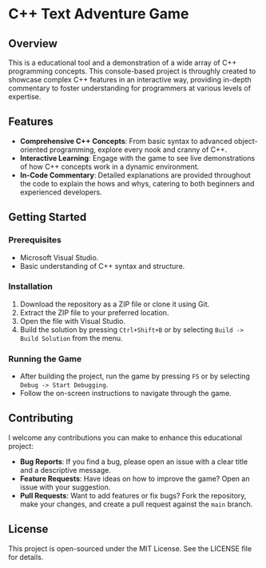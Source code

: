 # C++ Text Adventure Game

## Overview
This is a educational tool and a demonstration of a wide array of C++ programming concepts. This console-based project is throughly created to showcase complex C++ features in an interactive way, providing in-depth commentary to foster understanding for programmers at various levels of expertise.

## Features
- **Comprehensive C++ Concepts**: From basic syntax to advanced object-oriented programming, explore every nook and cranny of C++.
- **Interactive Learning**: Engage with the game to see live demonstrations of how C++ concepts work in a dynamic environment.
- **In-Code Commentary**: Detailed explanations are provided throughout the code to explain the hows and whys, catering to both beginners and experienced developers.

## Getting Started

### Prerequisites
- Microsoft Visual Studio.
- Basic understanding of C++ syntax and structure.

### Installation
1. Download the repository as a ZIP file or clone it using Git.
2. Extract the ZIP file to your preferred location.
3. Open the file with Visual Studio.
4. Build the solution by pressing `Ctrl+Shift+B` or by selecting `Build -> Build Solution` from the menu.

### Running the Game
- After building the project, run the game by pressing `F5` or by selecting `Debug -> Start Debugging`.
- Follow the on-screen instructions to navigate through the game.

## Contributing
I welcome any contributions you can make to enhance this educational project:
- **Bug Reports**: If you find a bug, please open an issue with a clear title and a descriptive message.
- **Feature Requests**: Have ideas on how to improve the game? Open an issue with your suggestion.
- **Pull Requests**: Want to add features or fix bugs? Fork the repository, make your changes, and create a pull request against the `main` branch.

## License
This project is open-sourced under the MIT License. See the LICENSE file for details.
